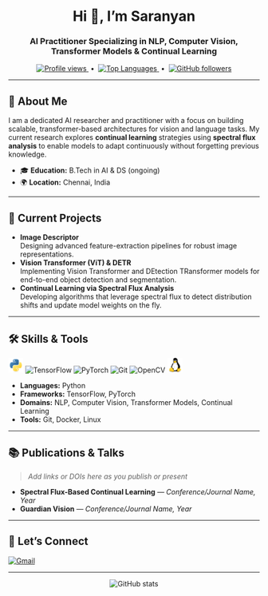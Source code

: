 <h1 align="center">Hi 👋, I’m Saranyan</h1>
<h3 align="center">AI Practitioner Specializing in NLP, Computer Vision, Transformer Models &amp; Continual Learning</h3>

<p align="center">
  <a href="https://github.com/saranyan18">
    <img src="https://komarev.com/ghpvc/?username=saranyan18&label=Profile%20views&color=0e75b6&style=flat" alt="Profile views"/>
  </a>
  &nbsp;&bull;&nbsp;
  <a href="https://github.com/saranyan18?tab=repositories">
    <img src="https://img.shields.io/github/languages/top/saranyan18.svg" alt="Top Languages"/>
  </a>
  &nbsp;&bull;&nbsp;
  <a href="https://github.com/saranyan18">
    <img src="https://img.shields.io/github/followers/saranyan18?label=Follow&style=social" alt="GitHub followers"/>
  </a>
</p>

---

## 📝 About Me
I am a dedicated AI researcher and practitioner with a focus on building scalable, transformer-based architectures for vision and language tasks. My current research explores **continual learning** strategies using **spectral flux analysis** to enable models to adapt continuously without forgetting previous knowledge.

- 🎓 **Education:** B.Tech in AI &amp; DS (ongoing)  
- 🌍 **Location:** Chennai, India  

---

## 🔭 Current Projects
- **Image Descriptor**  
  Designing advanced feature-extraction pipelines for robust image representations.
- **Vision Transformer (ViT) &amp; DETR**  
  Implementing Vision Transformer and DEtection TRansformer models for end-to-end object detection and segmentation.
- **Continual Learning via Spectral Flux Analysis**  
  Developing algorithms that leverage spectral flux to detect distribution shifts and update model weights on the fly.

---

## 🛠️ Skills &amp; Tools
<p align="left">
  <img src="https://raw.githubusercontent.com/devicons/devicon/master/icons/python/python-original.svg" alt="Python" width="30" height="30"/>
  <img src="https://www.vectorlogo.zone/logos/tensorflow/tensorflow-icon.svg" alt="TensorFlow" width="30" height="30"/>
  <img src="https://www.vectorlogo.zone/logos/pytorch/pytorch-icon.svg" alt="PyTorch" width="30" height="30"/>
  <img src="https://www.vectorlogo.zone/logos/git-scm/git-scm-icon.svg" alt="Git" width="30" height="30"/>
  <img src="https://www.vectorlogo.zone/logos/opencv/opencv-icon.svg" alt="OpenCV" width="30" height="30"/>
  <img src="https://raw.githubusercontent.com/devicons/devicon/master/icons/linux/linux-original.svg" alt="Linux" width="30" height="30"/>
</p>

- **Languages:** Python  
- **Frameworks:** TensorFlow, PyTorch  
- **Domains:** NLP, Computer Vision, Transformer Models, Continual Learning  
- **Tools:** Git, Docker, Linux  

---

## 📚 Publications &amp; Talks
> _Add links or DOIs here as you publish or present_  
- **Spectral Flux-Based Continual Learning** — _Conference/Journal Name, Year_  
- **Guardian Vision** — _Conference/Journal Name, Year_  

---

## 🤝 Let’s Connect
<p align="left">
  <a href="mailto:saranyankvd11@gmail.com">
    <img src="https://img.shields.io/badge/Email-%23D14836.svg?style=flat&logo=gmail&amp;logoColor=white" alt="Gmail"/>
  </a>
</p>

---

<p align="center">
  <img src="https://github-readme-stats.vercel.app/api?username=saranyan18&amp;show_icons=true&amp;line_height=27&amp;theme=default" alt="GitHub stats"/>
</p>
